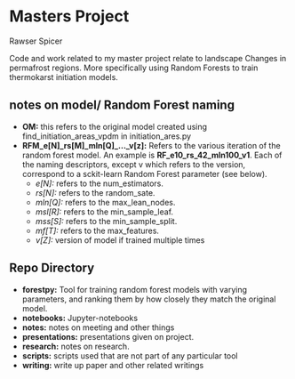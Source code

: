 # Masters Project

Rawser Spicer

Code and work related to my master project relate to landscape Changes
in permafrost regions. More specifically using Random Forests to 
train thermokarst initiation models.

## notes on model/ Random Forest naming
* **OM:** this refers to the original model created using 
find_initiation_areas_vpdm in initiation_ares.py
* **RFM_e[N]\_rs[M]\_mln[Q]\_...\_v[z]:** Refers to the various iteration of the random forest model. An example is **RF_e10_rs_42_mln100_v1**. Each of the naming descriptors, except v which refers to the version, correspond to a sckit-learn Random Forest parameter (see below).
  * *e[N]:* refers to the num_estimators.
  * *rs[N]:* refers to the random_sate.
  * *mln[Q]:* refers to the max_lean_nodes.
  * *msl[R]:* refers to the min_sample_leaf.
  * *mss[S]:* refers to the min_sample_split.
  * *mf[T]:* refers to the max_features.
  * *v[Z]:* version of model if trained multiple times





## Repo Directory
* **forestpy:** Tool for training random forest models with varying parameters, 
and ranking them by how closely they match the original model. 
* **notebooks:** Jupyter-notebooks
* **notes:** notes on meeting and other things
* **presentations:** presentations given on project.
* **research:** notes on research.
* **scripts:** scripts used that are not part of any particular tool 
* **writing:** write up paper and other related writings



